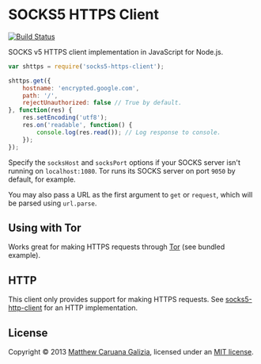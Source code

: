 # SOCKS5 HTTPS Client #

[![Build Status](https://travis-ci.org/mattcg/socks5-https-client.png?branch=master)](https://travis-ci.org/mattcg/socks5-https-client)

SOCKS v5 HTTPS client implementation in JavaScript for Node.js.

```js
var shttps = require('socks5-https-client');

shttps.get({
	hostname: 'encrypted.google.com',
	path: '/',
	rejectUnauthorized: false // True by default.
}, function(res) {
	res.setEncoding('utf8');
	res.on('readable', function() {
		console.log(res.read()); // Log response to console.
	});
});
```

Specify the `socksHost` and `socksPort` options if your SOCKS server isn't running on `localhost:1080`. Tor runs its SOCKS server on port `9050` by default, for example.

You may also pass a URL as the first argument to `get` or `request`, which will be parsed using `url.parse`.

## Using with Tor ##

Works great for making HTTPS requests through [Tor](https://www.torproject.org/) (see bundled example).

## HTTP ##

This client only provides support for making HTTPS requests. See [socks5-http-client](https://github.com/mattcg/socks5-http-client) for an HTTP implementation.

## License ##

Copyright © 2013 [Matthew Caruana Galizia](http://twitter.com/mcaruanagalizia), licensed under an [MIT license](http://mattcg.mit-license.org/).
